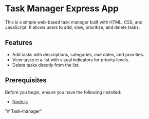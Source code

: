 # Task Manager Express App

This is a simple web-based task manager built with HTML, CSS, and JavaScript. It allows users to add, view, prioritize, and delete tasks.

## Features

- Add tasks with descriptions, categories, due dates, and priorities.
- View tasks in a list with visual indicators for priority levels.
- Delete tasks directly from the list.

## Prerequisites

Before you begin, ensure you have the following installed:
- [Node.js](https://nodejs.org/)

"# Task-manager" 
